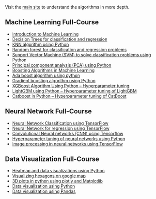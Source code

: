 Visit the <a href="https://techfor-today.com/">main site</a> to understand the algorithms in more depth. 

<h2> Machine Learning Full-Course</h2>
<ul>
  <li><a href="https://techfor-today.com/introduction-to-machine-learning/">Introduction to Machine Learning</a></li>
  <li><a href="https://techfor-today.com/decision-trees-for-classification-and-regression/">Decision Trees for classification and regression</a></li>
  <li><a href="https://techfor-today.com/knn-for-classification-using-python/">KNN algorithm using Python</a></li>
  <li><a href="https://techfor-today.com/random-forest-for-classification-and-regression/">Random forest for classification and regression problems</a></li>
  <li><a href="https://techfor-today.com/svm-for-classification-using-python/">Support Vector Machine (SVM) to solve classification problems using Python</a></li>
  <li><a href="https://techfor-today.com/principal-component-analysis-pca-using-python/">Principal component analysis (PCA) using Python</a></li>
  <li><a href="https://techfor-today.com/boosting-algorithms-in-machine-learning/">Boosting Algorithms in Machine Learning</a></li>
  <li><a href="https://techfor-today.com/ada-boost-algorithm-using-python/">Ada boost algorithm using python</a></li>
  <li><a href="https://techfor-today.com/gradient-boosting-algorithm-using-python/">Gradient boosting algorithm using Python</a></li>
  <li><a href="https://techfor-today.com/xgboost-algorithm-using-python-hyperparameter-tuning/">XGBoost Algorithm Using Python – Hyperparameter tuning</a></li>
  <li><a href="https://techfor-today.com/lightgbm-using-python-hyperparameter-tuning-of-lightgbm/">LightGBM using Python – Hyperparameter tuning of LightGBM</a></li>
  <li><a href="https://techfor-today.com/catboost-in-python-hyperparameter-tuning-of-catboost/">Catboost in Python – Hyperparameter tuning of CatBoost</a></li>
</ul>




<h2> Neural Network Full-Course</h2>

<ul>
  <li><a href="https://techfor-today.com/neural-network-classification-using-tensorflow/">Neural Network Classification using TensorFlow</a></li>
  <li><a href="https://techfor-today.com/neural-network-for-regression-using-tensorflow/">Neural Network for regression using TensorFlow</a></li>
  <li><a href="https://techfor-today.com/convolutional-neural-networks-using-tensorflow/">Convolutional Neural networks (CNN) using Tensorflow</a></li>
  <li><a href="https://techfor-today.com/hyperparameter-tuning-of-neural-networks-using-python/">Hyperparameter tuning of neural networks using Python</a></li>
  <li><a href="https://techfor-today.com/image-processing-in-neural-networks-using/">Image processing in neural networks using TensorFlow</a></li>
</ul>



<h2> Data Visualization Full-Course</h2>

<ul>
  <li><a href="https://techfor-today.com/heatmap-and-data-visualizations-using-python/">Heatmap and data visualizations using Python</a></li>
  <li><a href="https://techfor-today.com/visualizing-hexagons-on-google-map/">Visualizing hexagons on google map</a></li>
  <li><a href="https://techfor-today.com/3d-plots-in-python-using-plotly-and-matplotlib/">3D plots in python using plotly and Matplotlib</a></li>
  <li><a href="https://techfor-today.com/data-visualization-using-python/">Data visualization using Python</a></li>
  <li><a href="https://techfor-today.com/data-visualization-using-pandas/">Data visualization using Pandas</a></li>
  
</ul>
